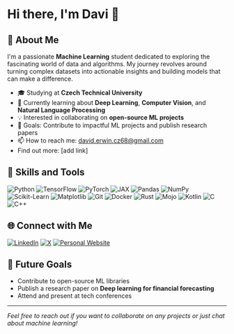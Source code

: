 # Hi there, I'm Davi 👋

## 🦈 About Me

I'm a passionate **Machine Learning** student dedicated to exploring the fascinating world of data and algorithms. My journey revolves around turning complex datasets into actionable insights and building models that can make a difference.

- 🎓 Studying at **Czech Technical University**
- 🌱 Currently learning about **Deep Learning**, **Computer Vision**, and **Natural Language Processing**
- 💡 Interested in collaborating on **open-source ML projects**
- 🎯 Goals: Contribute to impactful ML projects and publish research papers
- 📫 How to reach me: [david.erwin.cz68@gmail.com](mailto:david.erwin.cz68@gmail.com)
- Find out more: [add link]

## 🚀 Skills and Tools

![Python](https://img.shields.io/badge/-Python-3776AB?logo=python&logoColor=white&style=flat)
![TensorFlow](https://img.shields.io/badge/-TensorFlow-FF6F00?logo=tensorflow&logoColor=white&style=flat)
![PyTorch](https://img.shields.io/badge/-PyTorch-EE4C2C?logo=pytorch&logoColor=white&style=flat)
![JAX](https://img.shields.io/badge/-JAX-0071C1?logo=jax&logoColor=white&style=flat)
![Pandas](https://img.shields.io/badge/-Pandas-150458?logo=pandas&logoColor=white&style=flat)
![NumPy](https://img.shields.io/badge/-NumPy-013243?logo=numpy&logoColor=white&style=flat)
![Scikit-Learn](https://img.shields.io/badge/-Scikit--Learn-F7931E?logo=scikit-learn&logoColor=white&style=flat)
![Matplotlib](https://img.shields.io/badge/-Matplotlib-11557C?logo=matplotlib&logoColor=white&style=flat)
![Git](https://img.shields.io/badge/-Git-F05032?logo=git&logoColor=white&style=flat)
![Docker](https://img.shields.io/badge/-Docker-2496ED?logo=docker&logoColor=white&style=flat)
![Rust](https://img.shields.io/badge/-Rust-000000?logo=rust&logoColor=white&style=flat)
![Mojo](https://img.shields.io/badge/-Mojo-FF4500?logo=mojo&logoColor=white&style=flat)
![Kotlin](https://img.shields.io/badge/-Kotlin-0095D5?logo=kotlin&logoColor=white&style=flat)
![C](https://img.shields.io/badge/-C-A8B9CC?logo=c&logoColor=white&style=flat)
![C++](https://img.shields.io/badge/-C++-00599C?logo=c%2B%2B&logoColor=white&style=flat)

<!-- ## 📊 GitHub Stats

![Your Name's GitHub Stats](https://github-readme-stats.vercel.app/api?username=dawi369&show_icons=true&theme=radical) -->

## 🌐 Connect with Me

[![LinkedIn](https://img.shields.io/badge/-LinkedIn-0A66C2?logo=linkedin&logoColor=white&style=flat)](www.linkedin.com/in/david-erwin-cz68)
[![X](https://img.shields.io/badge/-X-000000?logo=x&logoColor=white&style=flat)](https://x.com/0xSiliconShark)
[![Personal Website](https://img.shields.io/badge/-Website-000000?logo=About.me&logoColor=white&style=flat)](https://dawi369.github.io/)

<!-- ## 📚 Featured Projects

### [Project Name 1](https://github.com/yourusername/project1)
*A brief description of the project and its impact.*

### [Project Name 2](https://github.com/yourusername/project2)
*A brief description of the project and its unique features.*

### [Project Name 3](https://github.com/yourusername/project3)
*A brief description of the project and what you learned.*

## 🤖 Machine Learning Enthusiast

I enjoy experimenting with different machine learning models and staying updated with the latest research in the field. I'm particularly interested in:

- **Generative Adversarial Networks (GANs)**
- **Reinforcement Learning**
- **Explainable AI (XAI)** -->

## 🎯 Future Goals

- Contribute to open-source ML libraries
- Publish a research paper on **Deep learning for financial forecasting**
- Attend and present at tech conferences

---

*Feel free to reach out if you want to collaborate on any projects or just chat about machine learning!*

